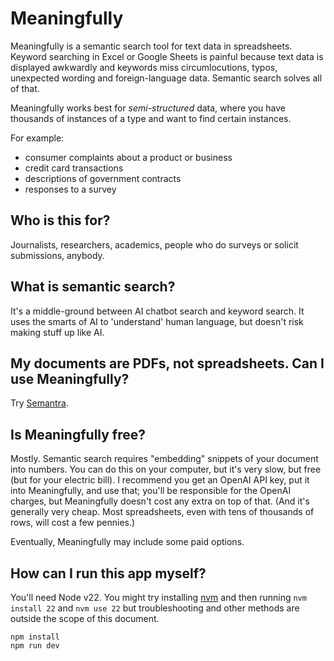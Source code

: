 # Meaningfully

Meaningfully is a semantic search tool for text data in spreadsheets. Keyword searching in Excel or Google Sheets is painful because text data is displayed awkwardly and keywords miss circumlocutions, typos, unexpected wording and foreign-language data. Semantic search solves all of that.

Meaningfully works best for *semi-structured* data, where you have thousands of instances of a type and want to find certain instances.

For example:

  - consumer complaints about a product or business
  - credit card transactions
  - descriptions of government contracts
  - responses to a survey


## Who is this for?

Journalists, researchers, academics, people who do surveys or solicit submissions, anybody.

## What is semantic search?

It's a middle-ground between AI chatbot search and keyword search. It uses the smarts of AI to 'understand' human language, but doesn't risk making stuff up like AI.

## My documents are PDFs, not spreadsheets. Can I use Meaningfully?

Try [Semantra](https://github.com/freedmand/semantra).

## Is Meaningfully free?

Mostly. Semantic search requires "embedding" snippets of your document into numbers. You can do this on your computer, but it's very slow, but free (but for your electric bill). I recommend you get an OpenAI API key, put it into Meaningfully, and use that; you'll be responsible for the OpenAI charges, but Meaningfully doesn't cost any extra on top of that. (And it's generally very cheap. Most spreadsheets, even with tens of thousands of rows, will cost a few pennies.)

Eventually, Meaningfully may include some paid options.

## How can I run this app myself?

You'll need Node v22. You might try installing [nvm](https://github.com/nvm-sh/nvm) and then running `nvm install 22` and `nvm use 22` but troubleshooting and other methods are outside the scope of this document.

```
npm install
npm run dev
```
